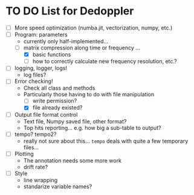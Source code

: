 TO DO List for Dedoppler
==============================

- [ ] More speed optimization (numba.jit, vectorization, numpy, etc.)
- [ ] Program: parameters
    - currently only half-implemented...
    - [ ] matrix compression along time or frequency ...
        - [x] basic functions
        - [ ] how to correctly calculate new frequency resolution, etc.?
- [ ] logging, logger, logs!
    - log files?
- [ ] Error checking!
    - Check all class and methods
    - Particularly those having to do with file manipulation
        - [ ] write permission?
        - [x] file already existed?
- [ ] Output file format control
    - Text file, Numpy saved file, other format?
    - Top hits reporting... e.g. how big a sub-table to output?
- [ ] tempo? tempo2?
    - really not sure about this... `tempo` deals with quite a few temporary files...
- [ ] Plotting
    - The annotation needs some more work
    - drift rate?
- [ ] Style
    - line wrapping
    - standarize variable names?

